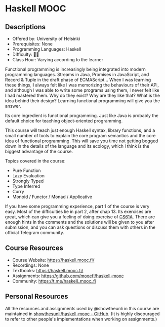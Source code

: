 # Haskell MOOC

## Descriptions

- Offered by: University of Helsinki
- Prerequisites: None
- Programming Languages: Haskell
- Difficulty: 🌟🌟
- Class Hour: Varying according to the learner

Functional programming is increasingly being integrated into modern programming languages. Streams in Java, Promises in JavaScript, and Record & Tuple in the draft phase of ECMAScript... When I was learning these things, I always felt like I was memorizing the behaviours of their API, and although I was able to write some programs using them, I never felt like I had mastered them. Why do they exist? Why are they like that? What is the idea behind their design? Learning functional programming will give you the answer.

Its core ingredient is functional programming. Just like Java is probably the default choice for teaching object-oriented programming.

This course will teach just enough Haskell syntax, library functions, and a small number of tools to explain the core program semantics and the core idea of functional programming. This will save you time not getting bogged down in the details of the language and its ecology, which I think is the biggest advantage of the course.

Topics covered in the course:

- Pure Function
- Lazy Evaluation
- Strongly Typed
- Type Inferred
- Curry
- Monoid / Functor / Monad / Applicative

If you have some programming experience, part 1 of the course is very easy. Most of the difficulties lie in part 2, after chap 13. Its exercises are great, which can give you a feeling of doing exercise of [CS61A](https://csdiy.wiki/%E7%BC%96%E7%A8%8B%E5%85%A5%E9%97%A8/CS61A/). There are enough hints in the comments and the solutions will be given to you after submission, and you can ask questions or discuss them with others in the official Telegram community.

## Course Resources

- Course Website: <https://haskell.mooc.fi/>
- Recordings: None
- Textbooks: <https://haskell.mooc.fi/>
- Assignments: <https://github.com/moocfi/haskell-mooc>
- Community: <https://t.me/haskell_mooc_fi>

## Personal Resources

All the resources and assignments used by @showtheunli in this course are maintained in [showthesunli/haskell-mooc - GitHub](https://github.com/showthesunli/haskell-mooc). (It is highly discouraged to refer to other people's implementations when working on assignments.)
